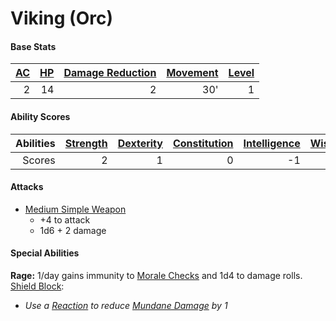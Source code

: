 # Viking (Orc)

#### Base Stats

| [AC](../../../Player%20Characters/Derived%20Statistics/Armor%20Class.md) | [HP](../../../Player%20Characters/Derived%20Statistics/Health%20Points.md) | [Damage Reduction](../../../Items/Equipment/Individual%20Item%20Cards/Armors/Armor%20Properties/Armor%20X%20Property.md) | [Movement](../../../Game%20Procedures/Movement.md) | [Level](../../../Player%20Characters/Derived%20Statistics/Level.md) |
| -----------------------------------------------------------------------: | -------------------------------------------------------------------------: | -----------------------------------------------------------------------------------------------------------------------: | -------------------------------------------------: | ------------------------------------------------------------------: |
|                                                                        2 |                                                                         14 |                                                                                                                        2 |                                                30' |                                                                   1 |
#### Ability Scores

| Abilities | [Strength](../../../Player%20Characters/Chosen%20Statistics/Strength.md) | [Dexterity](../../../Player%20Characters/Chosen%20Statistics/Dexterity.md) | [Constitution](../../../Player%20Characters/Chosen%20Statistics/Constitution.md) | [Intelligence](../../../Player%20Characters/Chosen%20Statistics/Intelligence.md) | [Wisdom](../../../Player%20Characters/Chosen%20Statistics/Wisdom.md)<br> | [Charisma](../../../Player%20Characters/Chosen%20Statistics/Charisma.md)<br> |
| --------: | -----------------------------------------------------------------------: | -------------------------------------------------------------------------: | -------------------------------------------------------------------------------: | -------------------------------------------------------------------------------: | -----------------------------------------------------------------------: | ---------------------------------------------------------------------------: |
|    Scores |                                                                        2 |                                                                          1 |                                                                                0 |                                                                               -1 |                                                                        0 |                                                                           -1 |
#### Attacks
- [Medium Simple Weapon](../../../Items/Equipment/Individual%20Item%20Cards/Weapons/Melee%20Weapons/Medium%20Simple%20Weapon.md)
	- +4 to attack
	- 1d6 + 2 damage
#### Special Abilities
**Rage:** 1/day gains immunity to [Morale Checks](../../../Social%20Systems/Morale%20System.md) and 1d4 to damage rolls.
[Shield Block](../../../Items/Equipment/Individual%20Item%20Cards/Armors/Armor%20Properties/Shield%20X%20Property.md#Shield%20Block):
- *Use a [Reaction](../../../Game%20Procedures/Reaction.md) to reduce [Mundane Damage](../../../Damage%20Types/Mundane%20Damage.md) by 1*
